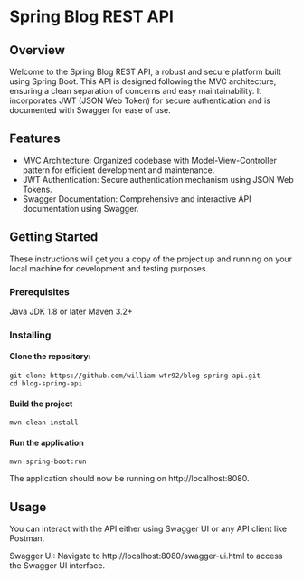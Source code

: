 # Spring Blog REST API

## Overview

Welcome to the Spring Blog REST API, a robust and secure platform built using Spring Boot. This API is designed following the MVC architecture, ensuring a clean separation of concerns and easy maintainability. It incorporates JWT (JSON Web Token) for secure authentication and is documented with Swagger for ease of use.

## Features
- MVC Architecture: Organized codebase with Model-View-Controller pattern for efficient development and maintenance.
- JWT Authentication: Secure authentication mechanism using JSON Web Tokens.
- Swagger Documentation: Comprehensive and interactive API documentation using Swagger.

## Getting Started

These instructions will get you a copy of the project up and running on your local machine for development and testing purposes.

### Prerequisites

Java JDK 1.8 or later
Maven 3.2+

### Installing

#### Clone the repository:

```
git clone https://github.com/william-wtr92/blog-spring-api.git
cd blog-spring-api
```

#### Build the project

```
mvn clean install
```

#### Run the application

```
mvn spring-boot:run
```

The application should now be running on http://localhost:8080.

## Usage

You can interact with the API either using Swagger UI or any API client like Postman.

Swagger UI: Navigate to http://localhost:8080/swagger-ui.html to access the Swagger UI interface.
